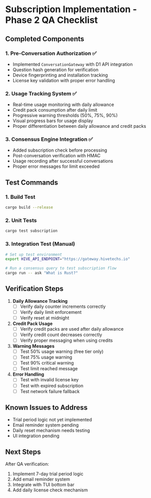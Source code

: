 # Subscription Implementation - Phase 2 QA Checklist

## Completed Components

### 1. Pre-Conversation Authorization ✅
- Implemented `ConversationGateway` with D1 API integration
- Question hash generation for verification
- Device fingerprinting and installation tracking
- License key validation with proper error handling

### 2. Usage Tracking System ✅
- Real-time usage monitoring with daily allowance
- Credit pack consumption after daily limit
- Progressive warning thresholds (50%, 75%, 90%)
- Visual progress bars for usage display
- Proper differentiation between daily allowance and credit packs

### 3. Consensus Engine Integration ✅
- Added subscription check before processing
- Post-conversation verification with HMAC
- Usage recording after successful conversations
- Proper error messages for limit exceeded

## Test Commands

### 1. Build Test
```bash
cargo build --release
```

### 2. Unit Tests
```bash
cargo test subscription
```

### 3. Integration Test (Manual)
```bash
# Set up test environment
export HIVE_API_ENDPOINT="https://gateway.hivetechs.io"

# Run a consensus query to test subscription flow
cargo run -- ask "What is Rust?"
```

## Verification Steps

1. **Daily Allowance Tracking**
   - [ ] Verify daily counter increments correctly
   - [ ] Verify daily limit enforcement
   - [ ] Verify reset at midnight

2. **Credit Pack Usage**
   - [ ] Verify credit packs are used after daily allowance
   - [ ] Verify credit count decreases correctly
   - [ ] Verify proper messaging when using credits

3. **Warning Messages**
   - [ ] Test 50% usage warning (free tier only)
   - [ ] Test 75% usage warning
   - [ ] Test 90% critical warning
   - [ ] Test limit reached message

4. **Error Handling**
   - [ ] Test with invalid license key
   - [ ] Test with expired subscription
   - [ ] Test network failure fallback

## Known Issues to Address
- Trial period logic not yet implemented
- Email reminder system pending
- Daily reset mechanism needs testing
- UI integration pending

## Next Steps
After QA verification:
1. Implement 7-day trial period logic
2. Add email reminder system
3. Integrate with TUI bottom bar
4. Add daily license check mechanism